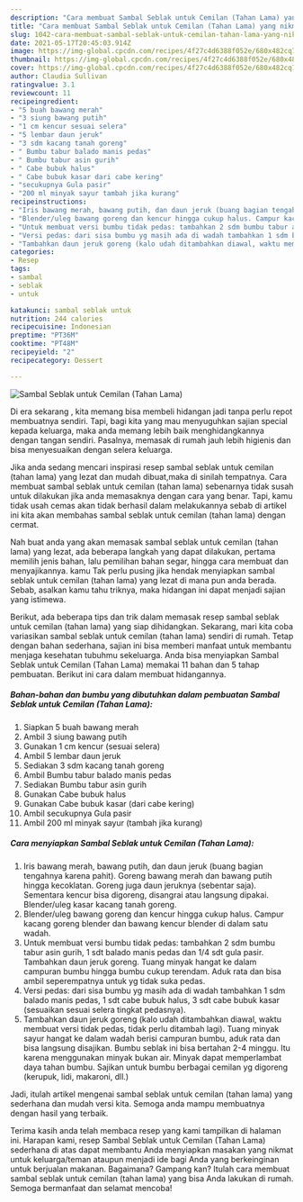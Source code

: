 ```yaml
---
description: "Cara membuat Sambal Seblak untuk Cemilan (Tahan Lama) yang nikmat Untuk Jualan"
title: "Cara membuat Sambal Seblak untuk Cemilan (Tahan Lama) yang nikmat Untuk Jualan"
slug: 1042-cara-membuat-sambal-seblak-untuk-cemilan-tahan-lama-yang-nikmat-untuk-jualan
date: 2021-05-17T20:45:03.914Z
image: https://img-global.cpcdn.com/recipes/4f27c4d6388f052e/680x482cq70/sambal-seblak-untuk-cemilan-tahan-lama-foto-resep-utama.jpg
thumbnail: https://img-global.cpcdn.com/recipes/4f27c4d6388f052e/680x482cq70/sambal-seblak-untuk-cemilan-tahan-lama-foto-resep-utama.jpg
cover: https://img-global.cpcdn.com/recipes/4f27c4d6388f052e/680x482cq70/sambal-seblak-untuk-cemilan-tahan-lama-foto-resep-utama.jpg
author: Claudia Sullivan
ratingvalue: 3.1
reviewcount: 11
recipeingredient:
- "5 buah bawang merah"
- "3 siung bawang putih"
- "1 cm kencur sesuai selera"
- "5 lembar daun jeruk"
- "3 sdm kacang tanah goreng"
- " Bumbu tabur balado manis pedas"
- " Bumbu tabur asin gurih"
- " Cabe bubuk halus"
- " Cabe bubuk kasar dari cabe kering"
- "secukupnya Gula pasir"
- "200 ml minyak sayur tambah jika kurang"
recipeinstructions:
- "Iris bawang merah, bawang putih, dan daun jeruk (buang bagian tengahnya karena pahit). Goreng bawang merah dan bawang putih hingga kecoklatan. Goreng juga daun jeruknya (sebentar saja). Sementara kencur bisa digoreng, disangrai atau langsung dipakai. Blender/uleg kasar kacang tanah goreng."
- "Blender/uleg bawang goreng dan kencur hingga cukup halus. Campur kacang goreng blender dan bawang kencur blender di dalam satu wadah."
- "Untuk membuat versi bumbu tidak pedas: tambahkan 2 sdm bumbu tabur asin gurih, 1 sdt balado manis pedas dan 1/4 sdt gula pasir. Tambahkan daun jeruk goreng. Tuang minyak hangat ke dalam campuran bumbu hingga bumbu cukup terendam. Aduk rata dan bisa ambil seperempatnya untuk yg tidak suka pedas."
- "Versi pedas: dari sisa bumbu yg masih ada di wadah tambahkan 1 sdm balado manis pedas, 1 sdt cabe bubuk halus, 3 sdt cabe bubuk kasar (sesuaikan sesuai selera tingkat pedasnya)."
- "Tambahkan daun jeruk goreng (kalo udah ditambahkan diawal, waktu membuat versi tidak pedas, tidak perlu ditambah lagi). Tuang minyak sayur hangat ke dalam wadah berisi campuran bumbu, aduk rata dan bisa langsung disajikan. Bumbu seblak ini bisa bertahan 2-4 minggu. Itu karena menggunakan minyak bukan air. Minyak dapat memperlambat daya tahan bumbu. Sajikan untuk bumbu berbagai cemilan yg digoreng (kerupuk, lidi, makaroni, dll.)"
categories:
- Resep
tags:
- sambal
- seblak
- untuk

katakunci: sambal seblak untuk 
nutrition: 244 calories
recipecuisine: Indonesian
preptime: "PT36M"
cooktime: "PT48M"
recipeyield: "2"
recipecategory: Dessert

---
```



![Sambal Seblak untuk Cemilan (Tahan Lama)](https://img-global.cpcdn.com/recipes/4f27c4d6388f052e/680x482cq70/sambal-seblak-untuk-cemilan-tahan-lama-foto-resep-utama.jpg)

Di era  sekarang , kita memang bisa membeli hidangan jadi tanpa perlu repot membuatnya sendiri. Tapi, bagi kita yang mau menyuguhkan sajian special kepada keluarga, maka anda memang lebih baik menghidangkannya dengan tangan sendiri. Pasalnya, memasak di rumah jauh lebih higienis dan bisa menyesuaikan dengan selera keluarga.

Jika anda sedang mencari inspirasi resep sambal seblak untuk cemilan (tahan lama) yang lezat dan mudah dibuat,maka di sinilah tempatnya. Cara membuat sambal seblak untuk cemilan (tahan lama)  sebenarnya tidak susah untuk dilakukan jika anda memasaknya dengan cara yang benar. Tapi, kamu tidak usah cemas akan tidak berhasil dalam melakukannya 
sebab di artikel ini kita akan membahas sambal seblak untuk cemilan (tahan lama) dengan cermat.  



Nah buat anda yang akan memasak sambal seblak untuk cemilan (tahan lama) yang lezat, ada beberapa langkah yang dapat dilakukan, pertama memilih jenis bahan, lalu pemilihan bahan segar, hingga cara membuat dan menyajikannya. kamu Tak perlu pusing jika hendak menyiapkan sambal seblak untuk cemilan (tahan lama) yang lezat di mana pun anda berada. Sebab, asalkan kamu  tahu triknya, maka hidangan ini dapat menjadi sajian yang istimewa.

Berikut, ada beberapa tips dan trik dalam memasak resep sambal seblak untuk cemilan (tahan lama) yang siap dihidangkan. Sekarang, mari kita coba variasikan sambal seblak untuk cemilan (tahan lama) sendiri di rumah. Tetap dengan bahan sederhana, sajian ini bisa memberi manfaat untuk membantu menjaga kesehatan tubuhmu sekeluarga. Anda bisa menyiapkan Sambal Seblak untuk Cemilan (Tahan Lama) memakai 11 bahan dan 5 tahap pembuatan. Berikut ini cara dalam membuat hidangannya.

<!--inarticleads1-->

##### Bahan-bahan dan bumbu yang dibutuhkan dalam pembuatan Sambal Seblak untuk Cemilan (Tahan Lama):

1. Siapkan 5 buah bawang merah
1. Ambil 3 siung bawang putih
1. Gunakan 1 cm kencur (sesuai selera)
1. Ambil 5 lembar daun jeruk
1. Sediakan 3 sdm kacang tanah goreng
1. Ambil  Bumbu tabur balado manis pedas
1. Sediakan  Bumbu tabur asin gurih
1. Gunakan  Cabe bubuk halus
1. Gunakan  Cabe bubuk kasar (dari cabe kering)
1. Ambil secukupnya Gula pasir
1. Ambil 200 ml minyak sayur (tambah jika kurang)




<!--inarticleads2-->

##### Cara menyiapkan Sambal Seblak untuk Cemilan (Tahan Lama):

1. Iris bawang merah, bawang putih, dan daun jeruk (buang bagian tengahnya karena pahit). Goreng bawang merah dan bawang putih hingga kecoklatan. Goreng juga daun jeruknya (sebentar saja). Sementara kencur bisa digoreng, disangrai atau langsung dipakai. Blender/uleg kasar kacang tanah goreng.
1. Blender/uleg bawang goreng dan kencur hingga cukup halus. Campur kacang goreng blender dan bawang kencur blender di dalam satu wadah.
1. Untuk membuat versi bumbu tidak pedas: tambahkan 2 sdm bumbu tabur asin gurih, 1 sdt balado manis pedas dan 1/4 sdt gula pasir. Tambahkan daun jeruk goreng. Tuang minyak hangat ke dalam campuran bumbu hingga bumbu cukup terendam. Aduk rata dan bisa ambil seperempatnya untuk yg tidak suka pedas.
1. Versi pedas: dari sisa bumbu yg masih ada di wadah tambahkan 1 sdm balado manis pedas, 1 sdt cabe bubuk halus, 3 sdt cabe bubuk kasar (sesuaikan sesuai selera tingkat pedasnya).
1. Tambahkan daun jeruk goreng (kalo udah ditambahkan diawal, waktu membuat versi tidak pedas, tidak perlu ditambah lagi). Tuang minyak sayur hangat ke dalam wadah berisi campuran bumbu, aduk rata dan bisa langsung disajikan. Bumbu seblak ini bisa bertahan 2-4 minggu. Itu karena menggunakan minyak bukan air. Minyak dapat memperlambat daya tahan bumbu. Sajikan untuk bumbu berbagai cemilan yg digoreng (kerupuk, lidi, makaroni, dll.)




Jadi, itulah artikel mengenai  sambal seblak untuk cemilan (tahan lama)  yang sederhana dan mudah versi kita. Semoga anda mampu membuatnya dengan hasil yang terbaik. 

Terima kasih anda telah membaca resep yang kami tampilkan di halaman ini. Harapan kami, resep  Sambal Seblak untuk Cemilan (Tahan Lama) sederhana di atas dapat membantu Anda menyiapkan masakan yang nikmat untuk keluarga/teman ataupun menjadi ide bagi Anda yang berkeinginan untuk berjualan makanan. Bagaimana? Gampang kan? Itulah cara membuat sambal seblak untuk cemilan (tahan lama) yang bisa Anda lakukan di rumah. Semoga bermanfaat dan selamat mencoba!

